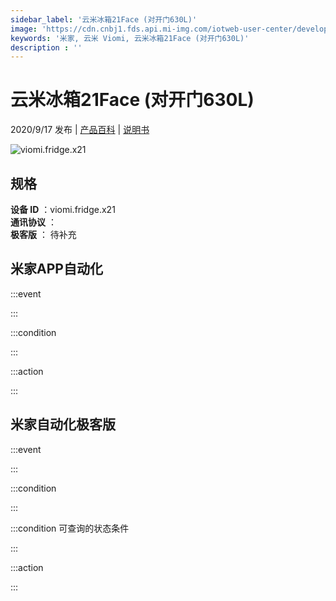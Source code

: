 ```yaml
---
sidebar_label: '云米冰箱21Face (对开门630L)'
image: 'https://cdn.cnbj1.fds.api.mi-img.com/iotweb-user-center/developer_1679048936267NWpYWCO9.png?GalaxyAccessKeyId=AKVGLQWBOVIRQ3XLEW&Expires=9223372036854775807&Signature=rAn8Ilx/uKuBd+u5B7gWGbZ36QY='
keywords: '米家, 云米 Viomi, 云米冰箱21Face (对开门630L)'
description : ''
---
```

# 云米冰箱21Face (对开门630L)

2020/9/17 发布 | [产品百科](https://home.mi.com/webapp/content/baike/product/index.html?model=viomi.fridge.x21/) | [说明书](https://home.mi.com/views/introduction.html?model=viomi.fridge.x21&region=cn)

![viomi.fridge.x21](https://cdn.cnbj1.fds.api.mi-img.com/iotweb-user-center/developer_1679048936267NWpYWCO9.png?GalaxyAccessKeyId=AKVGLQWBOVIRQ3XLEW&Expires=9223372036854775807&Signature=rAn8Ilx/uKuBd+u5B7gWGbZ36QY=)

## 规格  
> 
**设备 ID** ：viomi.fridge.x21  
**通讯协议** ：  
**极客版**  ： 待补充 


## 米家APP自动化  

:::event  

:::

:::condition  

:::

:::action   

:::

## 米家自动化极客版  

:::event  

:::

:::condition  

:::

:::condition 可查询的状态条件  

:::

:::action  

:::

        
